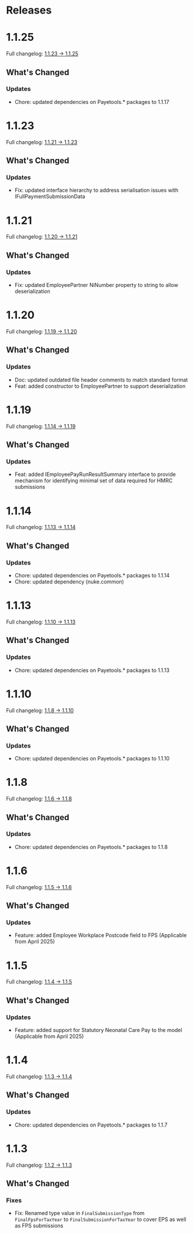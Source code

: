 # Releases

# 1.1.25

Full changelog: [1.1.23 -> 1.1.25](https://github.com/payetools/Payetools.Hmrc.Common/compare/1.1.23...1.1.25)

## What's Changed

### Updates

- Chore: updated dependencies on Payetools.* packages to 1.1.17

# 1.1.23

Full changelog: [1.1.21 -> 1.1.23](https://github.com/payetools/Payetools.Hmrc.Common/compare/1.1.21...1.1.23)

## What's Changed

### Updates

- Fix: updated interface hierarchy to address serialisation issues with IFullPaymentSubmissionData

# 1.1.21

Full changelog: [1.1.20 -> 1.1.21](https://github.com/payetools/Payetools.Hmrc.Common/compare/1.1.20...1.1.21)

## What's Changed

### Updates

- Fix: updated EmployeePartner NiNumber property to string to allow deserialization

# 1.1.20

Full changelog: [1.1.19 -> 1.1.20](https://github.com/payetools/Payetools.Hmrc.Common/compare/1.1.19...1.1.20)

## What's Changed

### Updates

- Doc: updated outdated file header comments to match standard format 
- Feat: added constructor to EmployeePartner to support deserialization

# 1.1.19

Full changelog: [1.1.14 -> 1.1.19](https://github.com/payetools/Payetools.Hmrc.Common/compare/1.1.14...1.1.19)

## What's Changed

### Updates

- Feat: added IEmployeePayRunResultSummary interface to provide mechanism for identifying minimal set of data required for HMRC submissions

# 1.1.14

Full changelog: [1.1.13 -> 1.1.14](https://github.com/payetools/Payetools.Hmrc.Common/compare/1.1.13...1.1.14)

## What's Changed

### Updates

- Chore: updated dependencies on Payetools.* packages to 1.1.14
- Chore: updated dependency (nuke.common)

# 1.1.13

Full changelog: [1.1.10 -> 1.1.13](https://github.com/payetools/Payetools.Hmrc.Common/compare/1.1.10...1.1.13)

## What's Changed

### Updates

- Chore: updated dependencies on Payetools.* packages to 1.1.13

# 1.1.10

Full changelog: [1.1.8 -> 1.1.10](https://github.com/payetools/Payetools.Hmrc.Common/compare/1.1.8...1.1.10)

## What's Changed

### Updates

- Chore: updated dependencies on Payetools.* packages to 1.1.10

# 1.1.8

Full changelog: [1.1.6 -> 1.1.8](https://github.com/payetools/Payetools.Hmrc.Common/compare/1.1.6...1.1.8)

## What's Changed

### Updates

- Chore: updated dependencies on Payetools.* packages to 1.1.8

# 1.1.6

Full changelog: [1.1.5 -> 1.1.6](https://github.com/payetools/Payetools.Hmrc.Common/compare/1.1.5...1.1.6)

## What's Changed

### Updates

- Feature: added Employee Workplace Postcode field to FPS (Applicable from April 2025)

# 1.1.5

Full changelog: [1.1.4 -> 1.1.5](https://github.com/payetools/Payetools.Hmrc.Common/compare/1.1.4...1.1.5)

## What's Changed

### Updates

- Feature: added support for Statutory Neonatal Care Pay to the model (Applicable from April 2025)

# 1.1.4

Full changelog: [1.1.3 -> 1.1.4](https://github.com/payetools/Payetools.Hmrc.Common/compare/1.1.3...1.1.4)

## What's Changed

### Updates

- Chore: updated dependencies on Payetools.* packages to 1.1.7

# 1.1.3

Full changelog: [1.1.2 -> 1.1.3](https://github.com/payetools/Payetools.Hmrc.Common/compare/1.1.2...1.1.3)

## What's Changed

### Fixes
- Fix: Renamed type value in `FinalSubmissionType` from `FinalFpsForTaxYear` to `FinalSubmissionForTaxYear` to cover EPS as well as FPS submissions